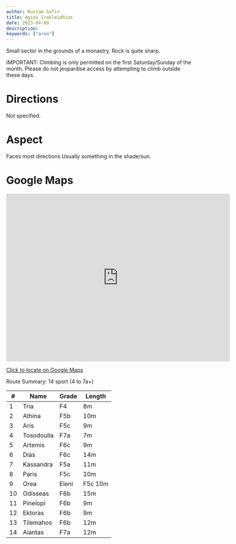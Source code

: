 ```yaml
---
author: Rustam Safin
title: Agios Irakleidhios
date: 2023-04-09
description:
keywords: ["area"]
---
```


Small sector in the grounds of a monastry. Rock is quite sharp.

IMPORTANT: Climbing is only permitted on the first Saturday/Sunday of the month. Please do not jeopardise access by attempting to climb outside these days.

# Directions

Not specified.

# Aspect

Faces most directions Usually something in the shade/sun.

# Google Maps

<iframe src="https://www.google.com/maps/embed?pb=!1m17!1m12!1m3!1d5534.89399754457!2d33.24181131524095!3d35.02342998035295!2m3!1f0!2f0!3f0!3m2!1i1024!2i768!4f13.1!3m2!1m1!2zMzXCsDAxJzI0LjQiTiAzM8KwMTQnMzguNCJF!5e1!3m2!1sen!2s!4v1681154953376!5m2!1sen!2s" width="600" height="450" style="border:0;" allowfullscreen="" loading="lazy" referrerpolicy="no-referrer-when-downgrade"></iframe>

[Click to locate on Google Maps](https://maps.google.com/maps?q=35.02343,33.24400&t=k)

Route Summary: 14 sport (4 to 7a+)

| #   | Name       | Grade | Length  |
| --- | ---------- | ----- | ------- |
| 1   | Tria       | F4    | 8m      |
| 2   | Athina     | F5b   | 10m     |
| 3   | Aris       | F5c   | 9m      |
| 4   | Tosodoulla | F7a   | 7m      |
| 5   | Artemis    | F6c   | 9m      |
| 6   | Dias       | F6c   | 14m     |
| 7   | Kassandra  | F5a   | 11m     |
| 8   | Paris      | F5c   | 10m     |
| 9   | Orea       | Eleni | F5c 10m |
| 10  | Odisseas   | F6b   | 15m     |
| 11  | Pinelopi   | F6b   | 9m      |
| 12  | Ektoras    | F6b   | 9m      |
| 13  | Tilemahos  | F6b   | 12m     |
| 14  | Aiantas    | F7a   | 12m     |